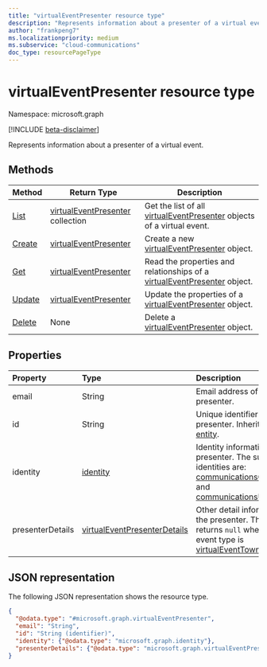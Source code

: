 ```yaml
---
title: "virtualEventPresenter resource type"
description: "Represents information about a presenter of a virtual event."
author: "frankpeng7"
ms.localizationpriority: medium
ms.subservice: "cloud-communications"
doc_type: resourcePageType
---
```


# virtualEventPresenter resource type

Namespace: microsoft.graph

[!INCLUDE [beta-disclaimer](../../includes/beta-disclaimer.md)]

Represents information about a presenter of a virtual event.

## Methods

| Method | Return Type |Description |
| ------ | ----------- | ---------- |
| [List](../api/virtualevent-list-presenters.md) | [virtualEventPresenter](../resources/virtualeventpresenter.md) collection | Get the list of all [virtualEventPresenter](../resources/virtualeventpresenter.md) objects of a virtual event. |
| [Create](../api/virtualevent-post-presenters.md) | [virtualEventPresenter](../resources/virtualeventpresenter.md) | Create a new [virtualEventPresenter](../resources/virtualeventpresenter.md) object. |
| [Get](../api/virtualeventpresenter-get.md) | [virtualEventPresenter](../resources/virtualeventpresenter.md) | Read the properties and relationships of a [virtualEventPresenter](../resources/virtualeventpresenter.md) object. |
| [Update](../api/virtualeventpresenter-update.md) | [virtualEventPresenter](../resources/virtualeventpresenter.md) | Update the properties of a [virtualEventPresenter](../resources/virtualeventpresenter.md) object. |
| [Delete](../api/virtualeventpresenter-delete.md) | None | Delete a [virtualEventPresenter](../resources/virtualeventpresenter.md) object. |

## Properties

|Property|Type|Description|
|:---|:---|:---|
|email|String|Email address of the presenter.|
|id|String|Unique identifier of the presenter. Inherited from [entity](../resources/entity.md).|
|identity|[identity](../resources/identity.md)|Identity information of the presenter. The supported identities are: [communicationsGuestIdentity](../resources/communicationsguestidentity.md) and [communicationsUserIdentity](../resources/communicationsuseridentity.md). |
|presenterDetails|[virtualEventPresenterDetails](../resources/virtualeventpresenterdetails.md)|Other detail information of the presenter. This property returns `null` when the virtual event type is [virtualEventTownhall](../resources/virtualeventtownhall.md). |

## JSON representation

The following JSON representation shows the resource type.
<!-- {
  "blockType": "resource",
  "keyProperty": "id",
  "@odata.type": "microsoft.graph.virtualEventPresenter",
  "baseType": "microsoft.graph.entity",
  "openType": false
}
-->
``` json
{
  "@odata.type": "#microsoft.graph.virtualEventPresenter",
  "email": "String",
  "id": "String (identifier)",
  "identity": {"@odata.type": "microsoft.graph.identity"},
  "presenterDetails": {"@odata.type": "microsoft.graph.virtualEventPresenterDetails"}
}
```
